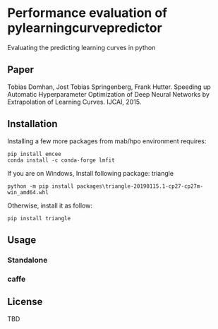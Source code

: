 # Performance evaluation of pylearningcurvepredictor
Evaluating the predicting learning curves in python


## Paper
Tobias Domhan, Jost Tobias Springenberg, Frank Hutter. Speeding up Automatic Hyperparameter Optimization of Deep Neural Networks by Extrapolation of Learning Curves. IJCAI, 2015.

## Installation

Installing a few more packages from mab/hpo environment requires:
```
pip install emcee
conda install -c conda-forge lmfit
```

If you are on Windows, Install following package: triangle
```
python -m pip install packages\triangle-20190115.1-cp27-cp27m-win_amd64.whl
```

Otherwise, install it as follow:
```
pip install triangle
```

## Usage
### Standalone

### caffe


## License
TBD
